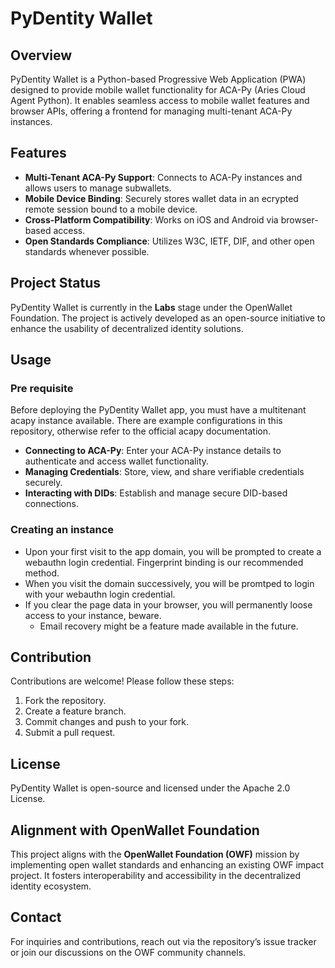 # PyDentity Wallet

## Overview
PyDentity Wallet is a Python-based Progressive Web Application (PWA) designed to provide mobile wallet functionality for ACA-Py (Aries Cloud Agent Python). It enables seamless access to mobile wallet features and browser APIs, offering a frontend for managing multi-tenant ACA-Py instances.

## Features
- **Multi-Tenant ACA-Py Support**: Connects to ACA-Py instances and allows users to manage subwallets.
- **Mobile Device Binding**: Securely stores wallet data in an ecrypted remote session bound to a mobile device.
- **Cross-Platform Compatibility**: Works on iOS and Android via browser-based access.
- **Open Standards Compliance**: Utilizes W3C, IETF, DIF, and other open standards whenever possible.

## Project Status
PyDentity Wallet is currently in the **Labs** stage under the OpenWallet Foundation. The project is actively developed as an open-source initiative to enhance the usability of decentralized identity solutions.

## Usage
### Pre requisite
Before deploying the PyDentity Wallet app, you must have a multitenant acapy instance available. There are example configurations in this repository, otherwise refer to the official acapy documentation.

- **Connecting to ACA-Py**: Enter your ACA-Py instance details to authenticate and access wallet functionality.
- **Managing Credentials**: Store, view, and share verifiable credentials securely.
- **Interacting with DIDs**: Establish and manage secure DID-based connections.

### Creating an instance
- Upon your first visit to the app domain, you will be prompted to create a webauthn login credential. Fingerprint binding is our recommended method.
- When you visit the domain successively, you will be promtped to login with your webauthn login credential.
- If you clear the page data in your browser, you will permanently loose access to your instance, beware.
    - Email recovery might be a feature made available in the future.

## Contribution
Contributions are welcome! Please follow these steps:
1. Fork the repository.
2. Create a feature branch.
3. Commit changes and push to your fork.
4. Submit a pull request.

## License
PyDentity Wallet is open-source and licensed under the Apache 2.0 License.

## Alignment with OpenWallet Foundation
This project aligns with the **OpenWallet Foundation (OWF)** mission by implementing open wallet standards and enhancing an existing OWF impact project. It fosters interoperability and accessibility in the decentralized identity ecosystem.

## Contact
For inquiries and contributions, reach out via the repository’s issue tracker or join our discussions on the OWF community channels.


